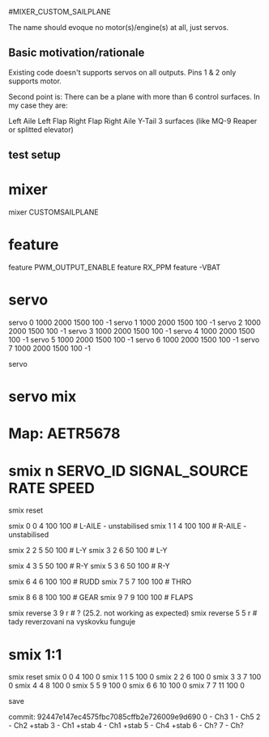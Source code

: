 #MIXER_CUSTOM_SAILPLANE

The name should evoque no motor(s)/engine(s) at all, just servos.

## Basic motivation/rationale

Existing code doesn't supports servos on all outputs. Pins 1 & 2 only supports motor.

Second point is: There can be a plane with more than 6 control surfaces. In my case they are:

Left Aile
Left Flap
Right Flap
Right Aile
Y-Tail 3 surfaces (like MQ-9 Reaper or splitted elevator)

## test setup

# mixer
mixer CUSTOMSAILPLANE

# feature
feature PWM_OUTPUT_ENABLE
feature RX_PPM
feature -VBAT

# servo
servo 0 1000 2000 1500 100 -1 
servo 1 1000 2000 1500 100 -1 
servo 2 1000 2000 1500 100 -1 
servo 3 1000 2000 1500 100 -1 
servo 4 1000 2000 1500 100 -1 
servo 5 1000 2000 1500 100 -1 
servo 6 1000 2000 1500 100 -1 
servo 7 1000 2000 1500 100 -1 

servo
 
# servo mix

# Map: AETR5678
# smix n SERVO_ID SIGNAL_SOURCE RATE SPEED
smix reset

smix 0 0 4 100 100 # L-AILE - unstabilised
smix 1 1 4 100 100 # R-AILE - unstabilised

smix 2 2 5 50 100 # L-Y
smix 3 2 6 50 100 # L-Y

smix 4 3 5 50 100 # R-Y
smix 5 3 6 50 100 # R-Y

smix 6 4 6 100 100 # RUDD
smix 7 5 7 100 100 # THRO

smix 8 6 8 100 100 # GEAR
smix 9 7 9 100 100 # FLAPS


smix reverse 3 9 r # ? (25.2. not working as expected)
smix reverse 5 5 r # tady reverzovani na vyskovku funguje

# smix 1:1
smix reset
smix 0 0  4 100 0
smix 1 1  5 100 0
smix 2 2  6 100 0
smix 3 3  7 100 0
smix 4 4  8 100 0
smix 5 5  9 100 0
smix 6 6 10 100 0
smix 7 7 11 100 0


save

commit: 92447e147ec4575fbc7085cffb2e726009e9d690
0 - Ch3 
1 - Ch5
2 - Ch2 +stab
3 - Ch1 +stab
4 - Ch1 +stab
5 - Ch4 +stab
6 - Ch?
7 - Ch?

